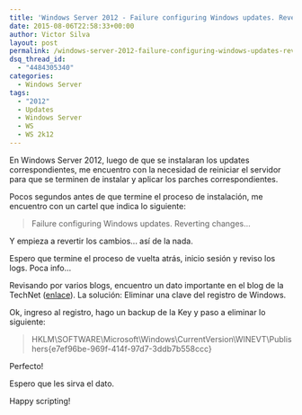 ```yaml
---
title: 'Windows Server 2012 - Failure configuring Windows updates. Reverting changes...'
date: 2015-08-06T22:58:33+00:00
author: Victor Silva
layout: post
permalink: /windows-server-2012-failure-configuring-windows-updates-reverting-changes/
dsq_thread_id:
  - "4484305340"
categories:
  - Windows Server
tags:
  - "2012"
  - Updates
  - Windows Server
  - WS
  - WS 2k12
---
```

En Windows Server 2012, luego de que se instalaran los updates correspondientes, me encuentro con la necesidad de reiniciar el servidor para que se terminen de instalar y aplicar los parches correspondientes.

Pocos segundos antes de que termine el proceso de instalación, me encuentro con un cartel que indica lo siguiente:

> Failure configuring Windows updates. Reverting changes...

Y empieza a revertir los cambios... así de la nada.

Espero que termine el proceso de vuelta atrás, inicio sesión y reviso los logs. Poca info...
  
Revisando por varios blogs, encuentro un dato importante en el blog de la TechNet ([enlace](https://social.technet.microsoft.com/Forums/windowsserver/en-US/70219bcb-36a8-466e-900b-cbf390db38d2/failure-configuring-windows-updates-reverting-changes-postreboot-status-0x800f0922?forum=winserver8gen)). La solución: Eliminar una clave del registro de Windows.

Ok, ingreso al registro, hago un backup de la Key y paso a eliminar lo siguiente:

> HKLM\SOFTWARE\Microsoft\Windows\CurrentVersion\WINEVT\Publishers&#123;e7ef96be-969f-414f-97d7-3ddb7b558ccc}

Perfecto!

Espero que les sirva el dato.

Happy scripting!